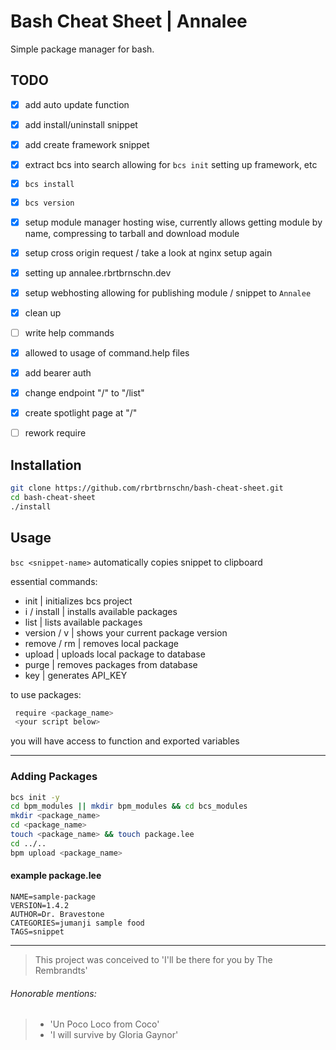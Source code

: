 # Bash Cheat Sheet | Annalee
Simple package manager for bash.
## TODO

* [X] add auto update function

* [X] add install/uninstall snippet

* [X] add create framework snippet

* [X] extract bcs into search allowing for `bcs init` setting up framework, etc

* [X] `bcs install`

* [X] `bcs version`

* [X] setup module manager hosting wise, currently allows getting module by name, compressing to tarball and download module

* [X] setup cross origin request / take a look at nginx setup again

* [X] setting up annalee.rbrtbrnschn.dev

* [X] setup webhosting allowing for publishing module / snippet to `Annalee`

* [X] clean up

* [ ] write help commands

* [X] allowed to usage of command.help files

* [X] add bearer auth

* [X] change endpoint "/" to "/list" 

* [X] create spotlight page at "/" 

* [ ] rework require

## Installation
```bash
git clone https://github.com/rbrtbrnschn/bash-cheat-sheet.git
cd bash-cheat-sheet
./install
```

## Usage
`bsc <snippet-name>` automatically copies snippet to clipboard

essential commands:
  - init          | initializes bcs project
  - i / install   | installs available packages
  - list          | lists available packages
  - version / v   | shows your current package version
  - remove / rm   | removes local package
  - upload        | uploads local package to database
  - purge         | removes packages from database
  - key           | generates API_KEY
  
  to use packages:
  ```bash
   require <package_name>
   <your script below>
  ```
  you will have access to function and exported variables
  
<hr/>

### Adding Packages
```bash
bcs init -y
cd bpm_modules || mkdir bpm_modules && cd bcs_modules
mkdir <package_name>
cd <package_name>
touch <package_name> && touch package.lee
cd ../..
bpm upload <package_name>
```

#### example package.lee

```
NAME=sample-package
VERSION=1.4.2
AUTHOR=Dr. Bravestone
CATEGORIES=jumanji sample food
TAGS=snippet
```

<hr/> 


> This project was conceived to 'I'll be there for you by The Rembrandts'

###### Honorable mentions: 

> - 'Un Poco Loco from Coco'
> - 'I will survive by Gloria Gaynor'
